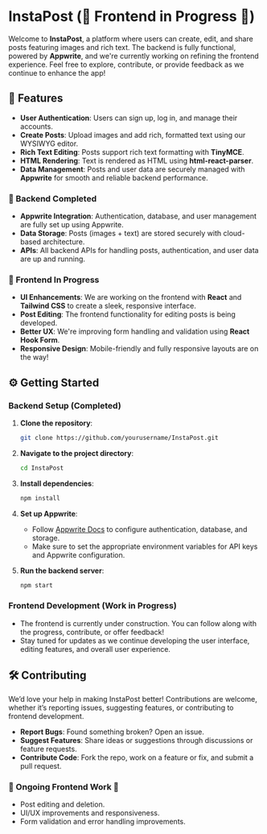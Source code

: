 # InstaPost (🚧 Frontend in Progress 🚧)

Welcome to **InstaPost**, a platform where users can create, edit, and share posts featuring images and rich text. The backend is fully functional, powered by **Appwrite**, and we're currently working on refining the frontend experience. Feel free to explore, contribute, or provide feedback as we continue to enhance the app!

## 🌟 Features
- **User Authentication**: Users can sign up, log in, and manage their accounts.
- **Create Posts**: Upload images and add rich, formatted text using our WYSIWYG editor.
- **Rich Text Editing**: Posts support rich text formatting with **TinyMCE**.
- **HTML Rendering**: Text is rendered as HTML using **html-react-parser**.
- **Data Management**: Posts and user data are securely managed with **Appwrite** for smooth and reliable backend performance.

### 🚀 Backend Completed
- **Appwrite Integration**: Authentication, database, and user management are fully set up using Appwrite.
- **Data Storage**: Posts (images + text) are stored securely with cloud-based architecture.
- **APIs**: All backend APIs for handling posts, authentication, and user data are up and running.

### 🎯 Frontend In Progress
- **UI Enhancements**: We are working on the frontend with **React** and **Tailwind CSS** to create a sleek, responsive interface.
- **Post Editing**: The frontend functionality for editing posts is being developed.
- **Better UX**: We're improving form handling and validation using **React Hook Form**.
- **Responsive Design**: Mobile-friendly and fully responsive layouts are on the way!

## ⚙️ Getting Started

### Backend Setup (Completed)
1. **Clone the repository**:
    ```bash
    git clone https://github.com/yourusername/InstaPost.git
    ```

2. **Navigate to the project directory**:
    ```bash
    cd InstaPost
    ```

3. **Install dependencies**:
    ```bash
    npm install
    ```

4. **Set up Appwrite**:
    - Follow [Appwrite Docs](https://appwrite.io/docs) to configure authentication, database, and storage.
    - Make sure to set the appropriate environment variables for API keys and Appwrite configuration.

5. **Run the backend server**:
    ```bash
    npm start
    ```

### Frontend Development (Work in Progress)
- The frontend is currently under construction. You can follow along with the progress, contribute, or offer feedback!
- Stay tuned for updates as we continue developing the user interface, editing features, and overall user experience.

## 🛠 Contributing
We’d love your help in making InstaPost better! Contributions are welcome, whether it’s reporting issues, suggesting features, or contributing to frontend development.

- **Report Bugs**: Found something broken? Open an issue.
- **Suggest Features**: Share ideas or suggestions through discussions or feature requests.
- **Contribute Code**: Fork the repo, work on a feature or fix, and submit a pull request.

### 🚧 Ongoing Frontend Work 🚧
- Post editing and deletion.
- UI/UX improvements and responsiveness.
- Form validation and error handling improvements.
